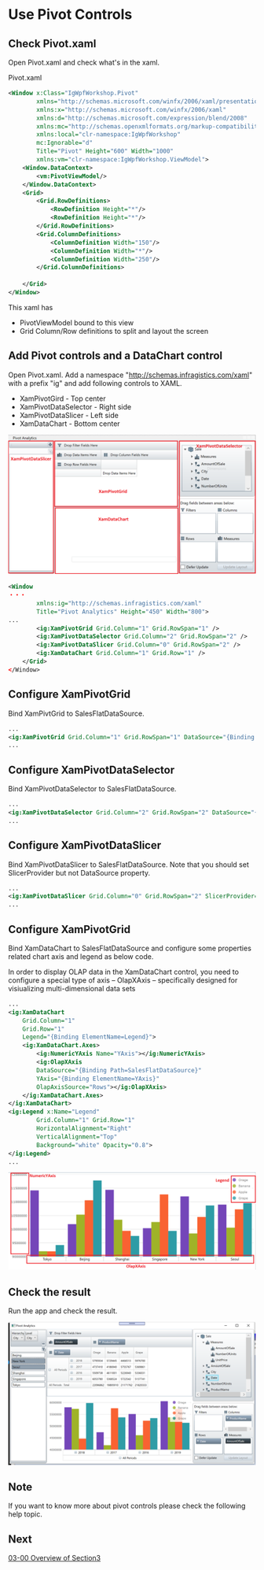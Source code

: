 # Use Pivot Controls

## Check Pivot.xaml

Open Pivot.xaml and check what's in the xaml.

Pivot.xaml

```xml
<Window x:Class="IgWpfWorkshop.Pivot"
        xmlns="http://schemas.microsoft.com/winfx/2006/xaml/presentation"
        xmlns:x="http://schemas.microsoft.com/winfx/2006/xaml"
        xmlns:d="http://schemas.microsoft.com/expression/blend/2008"
        xmlns:mc="http://schemas.openxmlformats.org/markup-compatibility/2006"
        xmlns:local="clr-namespace:IgWpfWorkshop"
        mc:Ignorable="d"
        Title="Pivot" Height="600" Width="1000"
        xmlns:vm="clr-namespace:IgWpfWorkshop.ViewModel">
    <Window.DataContext>
        <vm:PivotViewModel/>
    </Window.DataContext>
    <Grid>
        <Grid.RowDefinitions>
            <RowDefinition Height="*"/>
            <RowDefinition Height="*"/>
        </Grid.RowDefinitions>
        <Grid.ColumnDefinitions>
            <ColumnDefinition Width="150"/>
            <ColumnDefinition Width="*"/>
            <ColumnDefinition Width="250"/>
        </Grid.ColumnDefinitions>
        
    </Grid>
</Window>

```

This xaml has
 - PivotViewModel bound to this view
 - Grid Column/Row definitions to split and layout the screen

## Add Pivot controls and a DataChart control

Open Pivot.xaml. Add a namespace "http://schemas.infragistics.com/xaml" with a prefix "ig" and add following controls to XAML.

 - XamPivotGird - Top center
 - XamPivotDataSelector - Right side
 - XamPivotDataSlicer - Left side
 - XamDataChart - Bottom center

![](../assets/02-02-02.png)

```xml
<Window 
・・・
        xmlns:ig="http://schemas.infragistics.com/xaml"
        Title="Pivot Analytics" Height="450" Width="800">
...
        <ig:XamPivotGrid Grid.Column="1" Grid.RowSpan="1" />
        <ig:XamPivotDataSelector Grid.Column="2" Grid.RowSpan="2" />
        <ig:XamPivotDataSlicer Grid.Column="0" Grid.RowSpan="2" />
        <ig:XamDataChart Grid.Column="1" Grid.Row="1" />
    </Grid>
</Window>
```

## Configure XamPivotGrid

Bind XamPivtGrid to SalesFlatDataSource.

```xml
...
<ig:XamPivotGrid Grid.Column="1" Grid.RowSpan="1" DataSource="{Binding Path=SalesFlatDataSource}" />
...
```

## Configure XamPivotDataSelector

Bind XamPivotDataSelector to SalesFlatDataSource.

```xml
...
<ig:XamPivotDataSelector Grid.Column="2" Grid.RowSpan="2" DataSource="{Binding Path=SalesFlatDataSource}" />
...
```

## Configure XamPivotDataSlicer

Bind XamPivotDataSlicer to SalesFlatDataSource. Note that you should set SlicerProvider but not DataSource property.

```xml
...
<ig:XamPivotDataSlicer Grid.Column="0" Grid.RowSpan="2" SlicerProvider="{Binding Path=SalesFlatDataSource}"/>
...
```

## Configure XamPivotGrid

Bind XamDataChart to SalesFlatDataSource and configure some properties related chart axis and legend as below code. 

In order to display OLAP data in the XamDataChart control, you need to configure a special type of axis – OlapXAxis – specifically designed for visiualizing multi-dimensional data sets

```xml
...
<ig:XamDataChart 
    Grid.Column="1" 
    Grid.Row="1" 
    Legend="{Binding ElementName=Legend}">
    <ig:XamDataChart.Axes>
        <ig:NumericYAxis Name="YAxis"></ig:NumericYAxis>
        <ig:OlapXAxis 
        DataSource="{Binding Path=SalesFlatDataSource}" 
        YAxis="{Binding ElementName=YAxis}" 
        OlapAxisSource="Rows"></ig:OlapXAxis>
    </ig:XamDataChart.Axes>
</ig:XamDataChart>
<ig:Legend x:Name="Legend"
        Grid.Column="1" Grid.Row="1"
        HorizontalAlignment="Right"
        VerticalAlignment="Top"
        Background="white" Opacity="0.8">
</ig:Legend>
...
```

![](../assets/02-02-03.png)

## Check the result

Run the app and check the result.

![](../assets/02-02-04.png)

## Note
If you want to know more about pivot controls please check the following help topic.

## Next
[03-00 Overview of Section3](../03-Dashboard/03-00-Overview-of-Section3.md)

